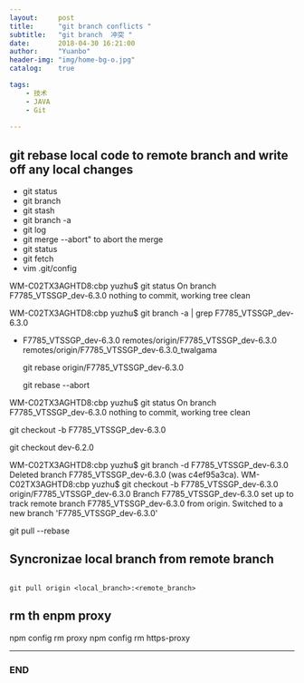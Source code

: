 ```yaml
---
layout:     post
title:      "git branch conflicts "
subtitle:   "git branch  冲突 "
date:       2018-04-30 16:21:00
author:     "Yuanbo"
header-img: "img/home-bg-o.jpg"
catalog:    true

tags:
    - 技术
    - JAVA
    - Git
    
---
```



## git rebase local code to remote branch and write off any local changes 







- git status 
- git branch
- git stash
- git branch -a
- git log
- git merge --abort" to abort the merge
- git status
- git fetch
- vim .git/config

WM-C02TX3AGHTD8:cbp yuzhu$ git status
On branch F7785_VTSSGP_dev-6.3.0
nothing to commit, working tree clean

WM-C02TX3AGHTD8:cbp yuzhu$ git branch -a | grep F7785_VTSSGP_dev-6.3.0
* F7785_VTSSGP_dev-6.3.0
  remotes/origin/F7785_VTSSGP_dev-6.3.0
  remotes/origin/F7785_VTSSGP_dev-6.3.0_twalgama
  
  
  git rebase origin/F7785_VTSSGP_dev-6.3.0
  
  git rebase --abort
  
 WM-C02TX3AGHTD8:cbp yuzhu$ git status
 On branch F7785_VTSSGP_dev-6.3.0
 nothing to commit, working tree clean 
  

 git checkout -b F7785_VTSSGP_dev-6.3.0

 git checkout dev-6.2.0
 
 
 WM-C02TX3AGHTD8:cbp yuzhu$ git branch -d F7785_VTSSGP_dev-6.3.0
 Deleted branch F7785_VTSSGP_dev-6.3.0 (was c4ef95a3ca).
 WM-C02TX3AGHTD8:cbp yuzhu$ git checkout -b F7785_VTSSGP_dev-6.3.0 origin/F7785_VTSSGP_dev-6.3.0
 Branch F7785_VTSSGP_dev-6.3.0 set up to track remote branch F7785_VTSSGP_dev-6.3.0 from origin.
 Switched to a new branch 'F7785_VTSSGP_dev-6.3.0'


git pull --rebase



##  Syncronizae local branch from remote branch

```shell

git pull origin <local_branch>:<remote_branch>

```


## rm th enpm proxy 
npm config rm proxy
npm config rm https-proxy


---

### END

